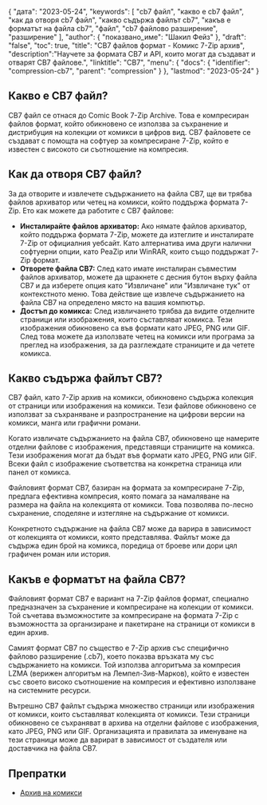 {
"дата": "2023-05-24",
  "keywords": [
"cb7 файл",
"какво е cb7 файл",
"как да отворя cb7 файл",
"какво съдържа файлът cb7",
"какъв е форматът на файла cb7",
"файл",
"cb7 файлово разширение",
"разширение"
],
  "author": {
"показвано_име": "Шакил Фейз"
},
"draft": "false",
"toc": true,
"title": "CB7 файлов формат - Комикс 7-Zip архив",
  "description":"Научете за формата CB7 и API, които могат да създават и отварят CB7 файлове.",
  "linktitle": "CB7",
  "menu": {
    "docs": {
      "identifier": "compression-cb7",
      "parent": "compression"
}
},
"lastmod": "2023-05-24"
}

## Какво е CB7 файл?

CB7 файл се отнася до Comic Book 7-Zip Archive. Това е компресиран файлов формат, който обикновено се използва за съхранение и дистрибуция на колекции от комикси в цифров вид. CB7 файловете се създават с помощта на софтуер за компресиране 7-Zip, който е известен с високото си съотношение на компресия.

## Как да отворя CB7 файл?

За да отворите и извлечете съдържанието на файла CB7, ще ви трябва файлов архиватор или четец на комикси, който поддържа формата 7-Zip. Ето как можете да работите с CB7 файлове:

- **Инсталирайте файлов архиватор:** Ако нямате файлов архиватор, който поддържа формата 7-Zip, можете да изтеглите и инсталирате 7-Zip от официалния уебсайт. Като алтернатива има други налични софтуерни опции, като PeaZip или WinRAR, които също поддържат 7-Zip формат.
- **Отворете файла CB7:** След като имате инсталиран съвместим файлов архиватор, можете да щракнете с десния бутон върху файла CB7 и да изберете опция като "Извличане" или "Извличане тук" от контекстното меню. Това действие ще извлече съдържанието на файла CB7 на определено място на вашия компютър.
- **Достъп до комикса:** След извличането трябва да видите отделните страници или изображения, които съставляват комикса. Тези изображения обикновено са във формати като JPEG, PNG или GIF. След това можете да използвате четец на комикси или програма за преглед на изображения, за да разглеждате страниците и да четете комикса.

## Какво съдържа файлът CB7?

CB7 файл, като 7-Zip архив на комикси, обикновено съдържа колекция от страници или изображения на комикси. Тези файлове обикновено се използват за съхраняване и разпространение на цифрови версии на комикси, манга или графични романи.

Когато извличате съдържанието на файла CB7, обикновено ще намерите отделни файлове с изображения, представящи страниците на комикса. Тези изображения могат да бъдат във формати като JPEG, PNG или GIF. Всеки файл с изображение съответства на конкретна страница или панел от комикса.

Файловият формат CB7, базиран на формата за компресиране 7-Zip, предлага ефективна компресия, която помага за намаляване на размера на файла на колекцията от комикси. Това позволява по-лесно съхранение, споделяне и изтегляне на съдържание от комикси.

Конкретното съдържание на файла CB7 може да варира в зависимост от колекцията от комикси, която представлява. Файлът може да съдържа един брой на комикса, поредица от броеве или дори цял графичен роман или история.

## Какъв е форматът на файла CB7?

Файловият формат CB7 е вариант на 7-Zip файлов формат, специално предназначен за съхранение и компресиране на колекции от комикси. Той съчетава възможностите за компресиране на формата 7-Zip с възможността за организиране и пакетиране на страници от комикси в един архив.

Самият формат CB7 по същество е 7-Zip архив със специфично файлово разширение (.cb7), което показва връзката му със съдържанието на комикси. Той използва алгоритъма за компресия LZMA (верижен алгоритъм на Лемпел-Зив-Марков), който е известен със своето високо съотношение на компресия и ефективно използване на системните ресурси.

Вътрешно CB7 файлът съдържа множество страници или изображения от комикси, които съставляват колекцията от комикси. Тези страници обикновено се съхраняват в архива на отделни файлове с изображения, като JPEG, PNG или GIF. Организацията и правилата за именуване на тези страници може да варират в зависимост от създателя или доставчика на файла CB7.

## Препратки
* [Архив на комикси](https://en.wikipedia.org/wiki/Comic_book_archive)

